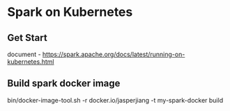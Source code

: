 # Spark on Kubernetes

## Get Start

document - <https://spark.apache.org/docs/latest/running-on-kubernetes.html>

## Build spark docker image

bin/docker-image-tool.sh -r docker.io/jasperjiang -t my-spark-docker build
